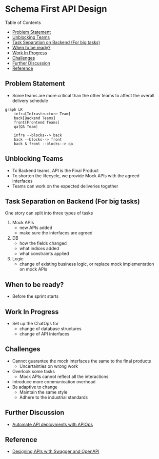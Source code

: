 # Schema First API Design <!-- omit in toc -->

Table of Contents

- [Problem Statement](#problem-statement)
- [Unblocking Teams](#unblocking-teams)
- [Task Separation on Backend (For big tasks)](#task-separation-on-backend-for-big-tasks)
- [When to be ready?](#when-to-be-ready)
- [Work In Progress](#work-in-progress)
- [Challenges](#challenges)
- [Further Discussion](#further-discussion)
- [Reference](#reference)

## Problem Statement

- Some teams are more critical than the other teams to affect the overall delivery schedule

```mermaid
graph LR
    infra[Infrastructure Team]
    back[Backend Teams]
    front[Frontend Teams]
    qa[QA Team]

    infra --blocks--> back
    back --blocks--> front
    back & front --blocks--> qa
```

## Unblocking Teams

- To Backend teams, API is the Final Product
- To shorten the lifecycle, we provide Mock APIs with the agreed interfaces
- Teams can work on the expected deliveries together

## Task Separation on Backend (For big tasks)

One story can split into three types of tasks

1. Mock APIs
   - new APIs added
   - make sure the interfaces are agreed
2. DB
   - how the fields changed
   - what indices added
   - what constraints applied
3. Logic
   - change of existing business logic, or replace mock implementation on mock APIs

## When to be ready?

- Before the sprint starts

## Work In Progress

- Set up the ChatOps for
  - change of database structures
  - change of API interfaces

## Challenges

- Cannot guarantee the mock interfaces the same to the final products
  - Uncertainties on wrong work
- Overlook some tasks
  - Mock APIs cannot reflect all the interactions
- Introduce more communication overhead
- Be adaptive to change
  - Maintain the same style
  - Adhere to the industrial standards

## Further Discussion

- [Automate API deployments with APIOps](https://learn.microsoft.com/en-us/azure/architecture/example-scenario/devops/automated-api-deployments-apiops "https://learn.microsoft.com/en-us/azure/architecture/example-scenario/devops/automated-api-deployments-apiops")

## Reference

- [Designing APIs with Swagger and OpenAPI](https://www.manning.com/books/designing-apis-with-swagger-and-openapi "https://www.manning.com/books/designing-apis-with-swagger-and-openapi")
